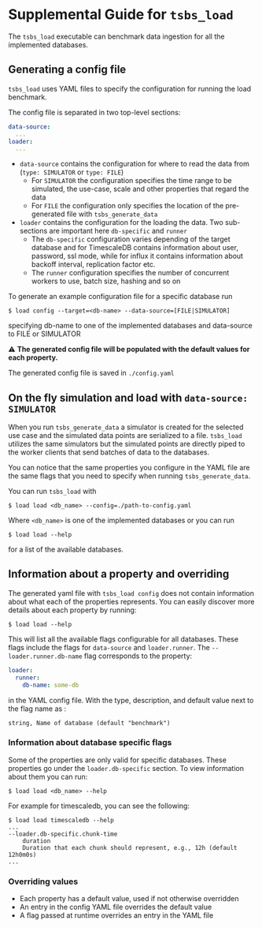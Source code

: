 # Supplemental Guide for `tsbs_load` 

The `tsbs_load` executable can benchmark data ingestion
for all the implemented databases.

## Generating a config file

`tsbs_load` uses YAML files to specify the configuration for 
running the load benchmark.

The config file is separated in two top-level sections:
```yaml
data-source:
  ...
loader: 
  ...
```
* `data-source` contains the configuration for where to 
read the data from (`type: SIMULATOR` or `type: FILE`)
  * For `SIMULATOR` the configuration specifies the time range to be simulated,
  the use-case, scale and other properties that regard the data
  * For `FILE` the configuration only specifies the location of the pre-generated
  file with `tsbs_generate_data`
* `loader` contains the configuration for the loading the data. Two sub-sections are
important here `db-specific` and `runner`
  * The `db-specific` configuration varies depending of the target database
  and for TimescaleDB contains information about user, password, ssl mode, while
  for influx it contains information about backoff interval, replication factor etc.
  * The `runner` configuration specifies the number of concurrent workers to use,
  batch size, hashing and so on
  
To generate an example configuration file for a specific database run
```shell script
$ load config --target=<db-name> --data-source=[FILE|SIMULATOR]
```
specifying db-name to one of the implemented databases and data-source to
FILE or SIMULATOR

⚠️ **The generated config file will be populated with the default values for each property.**

The generated config file is saved in `./config.yaml`


## On the fly simulation and load with `data-source: SIMULATOR`

When you run `tsbs_generate_data` a simulator is created for 
the selected use case and the simulated data points are serialized
to a file. `tsbs_load` utilizes the same simulators but the 
simulated points are directly piped to the worker clients that send batches
of data to the databases. 

You can notice that the same properties you configure in the YAML file
are the same flags that you need to specify when running `tsbs_generate_data`.

You can run `tsbs_load` with 
```shell script
$ load load <db_name> --config=./path-to-config.yaml
```
Where `<db_name>` is one of the implemented databases or you can run 
```shell script
$ load load --help
```
for a list of the available databases.

## Information about a property and overriding

The generated yaml file with `tsbs_load config` does not contain
information about what each of the properties represents. You can easily discover
more details about each property by running:
 
```shell script
$ load load --help
```
This will list all the available flags configurable for all databases. These flags
include the flags for `data-source` and `loader.runner`. The `--loader.runner.db-name` flag
corresponds to the property:
```yaml
loader:
  runner:
    db-name: some-db
```
in the YAML config file. With the type, description, and default 
value next to the flag name as :

```string, Name of database (default "benchmark")```

### Information about database specific flags

Some of the properties are only valid for specific databases. These 
properties go under the `loader.db-specific` section. To view information
about them you can run:
```shell script
$ load load <db_name> --help
```

For example for timescaledb, you can see the following:
```shell script
$ load load timescaledb --help
...
--loader.db-specific.chunk-time 
    duration
    Duration that each chunk should represent, e.g., 12h (default 12h0m0s)
...
```

### Overriding values

* Each property has a default value, used if not otherwise overridden
* An entry in the config YAML file overrides the default value
* A flag passed at runtime overrides an entry in the YAML file